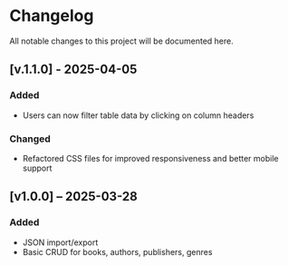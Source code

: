 # Changelog

All notable changes to this project will be documented here.

## [v.1.1.0] - 2025-04-05

### Added
- Users can now filter table data by clicking on column headers

### Changed
- Refactored CSS files for improved responsiveness and better mobile support

## [v1.0.0] – 2025-03-28

### Added
- JSON import/export
- Basic CRUD for books, authors, publishers, genres
